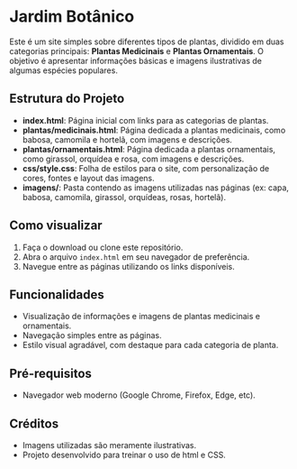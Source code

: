 # Jardim Botânico

Este é um site simples sobre diferentes tipos de plantas, dividido em duas categorias principais: **Plantas Medicinais** e **Plantas Ornamentais**. O objetivo é apresentar informações básicas e imagens ilustrativas de algumas espécies populares.

## Estrutura do Projeto

- **index.html**: Página inicial com links para as categorias de plantas.
- **plantas/medicinais.html**: Página dedicada a plantas medicinais, como babosa, camomila e hortelã, com imagens e descrições.
- **plantas/ornamentais.html**: Página dedicada a plantas ornamentais, como girassol, orquídea e rosa, com imagens e descrições.
- **css/style.css**: Folha de estilos para o site, com personalização de cores, fontes e layout das imagens.
- **imagens/**: Pasta contendo as imagens utilizadas nas páginas (ex: capa, babosa, camomila, girassol, orquídeas, rosas, hortelã).

## Como visualizar

1. Faça o download ou clone este repositório.
2. Abra o arquivo `index.html` em seu navegador de preferência.
3. Navegue entre as páginas utilizando os links disponíveis.

## Funcionalidades

- Visualização de informações e imagens de plantas medicinais e ornamentais.
- Navegação simples entre as páginas.
- Estilo visual agradável, com destaque para cada categoria de planta.

## Pré-requisitos

- Navegador web moderno (Google Chrome, Firefox, Edge, etc).

## Créditos

- Imagens utilizadas são meramente ilustrativas.
- Projeto desenvolvido para treinar o uso de html e CSS. 